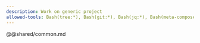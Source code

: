 ```yaml
---
description: Work on generic project
allowed-tools: Bash(tree:*), Bash(git:*), Bash(jq:*), Bash(meta-composer:*)
---
```

@@shared/common.md
